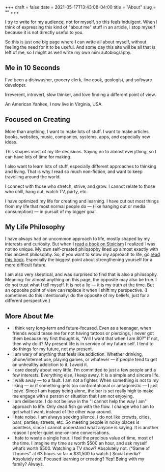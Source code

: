 +++ 
draft = false
date = 2021-05-17T13:43:08-04:00
title = "About"
slug = "" 
+++

I try to write for my audience, not for myself, so this feels indulgent. When I think of expressing this kind of "about me" stuff in an article, I stop myself because it is not directly useful to you.

So this is just one big page where I can write all about myself, without feeling the need for it to be useful. And some day this site will be all that is left of me, so I might as well write my own mini autobiography.

## Me in 10 Seconds

I've been a dishwasher, grocery clerk, line cook, geologist, and software developer.

Irreverent, introvert, slow thinker, and love finding a different point of view.

An American Yankee, I now live in Virginia, USA.

## Focused on Creating

More than anything, I want to make lots of stuff. I want to make articles, books, websites, music, companies, systems, apps, and especially new ideas.

This shapes most of my life decisions. Saying no to almost everything, so I can have lots of time for making.

I also want to learn lots of stuff, especially different approaches to thinking and living. That is why I read so much non-fiction, and want to keep travelling around the world.

I connect with those who stretch, strive, and grow. I cannot relate to those who chill, hang out, watch TV, party, etc.

I have optimized my life for creating and learning. I have cut out most things from my life that most normal people do — (like hanging out or media consumption) — in pursuit of my bigger goal.

## My Life Philosophy

I have always had an uncommon approach to life, mostly shaped by my interests and curiosity. But when I [read a book on Stoicism](https://www.amazon.com/Meditations-Publisher-Library-Marcus-Aurelius/dp/B004TS8IJY/ref=sr_1_27) I realized I was not so unique. My own self-created philosophy lined up almost exactly with this ancient philosophy. So, if you want to know my approach to life, go [read this book](https://www.amazon.com/Guide-Good-Life-Ancient-Stoic/dp/0195374614/ref=sr_1_1). Especially the biggest point about strengthening yourself for a more difficult future.

I am also very skeptical, and was surprised to find that is also a philosophy. Meaning: for almost anything on this page, the opposite may also be true. I do not trust what I tell myself. It is not a lie — it is my truth at the time. But an opposite point of view can replace it when I shift my perspective. (I sometimes do this intentionally: do the opposite of my beliefs, just for a different perspective.)

## More About Me

- I think very long-term and future-focused. Even as a teenager, when friends would tease me for not having tattoos or piercings, I never got them because my first thought is, “Will I want that when I am 80?” If not, then why do it? My present life is in service of my future self. I tend to do things for my future, not my present.
- I am wary of anything that feels like addiction. Whether drinking, phone/internet use, playing games, or whatever — if people tend to get an unhealthy addiction to it, I avoid it.
- I care deeply about very little. I’m committed to just a few people and a few interests. Everything else, I keep away. It is a simple and sincere life.
- I walk away — to a fault. I am not a fighter. When something is not to my liking — or if something gets too confrontational or antagonistic — I just leave. Since I am happy being alone, the bar is set really high to make me engage with a person or situation that I am not enjoying.
- I am deliberate. I do not believe in the "I cannot help the way I am" approach to life. Only dead fish go with the flow. I change who I am to get what I want, instead of the other way around.
- I hate noise. I am always seeking silence. I do not like crowds, cities, bars, parties, streets, etc. So meeting people in noisy places is pointless, since I cannot understand what anyone is saying. It is another reason I prefer quiet one-on-one conversations.
- I hate to waste a single hour. I feel the precious value of time, most of the time. I imagine my time as worth $500 an hour, and ask myself what’s worth $500. Watching a TV show? Absolutely not. (“Game of Thrones” at 63 hours so far = $31,500 to watch.) Social media? Absolutely not. Focused learning or creating? Yep! Being with my family? Always.